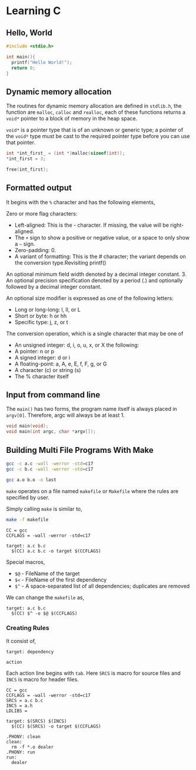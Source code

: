 # Learning C

## Hello, World

```c
#include <stdio.h>

int main(){
  printf("Hello World!");
  return 0;
}
```

## Dynamic memory allocation

The routines for dynamic memory allocation are defined in `stdlib.h`, the function are `malloc`, `calloc` and `realloc`, each of these functions returns a `void*` pointer to a block of memory in the heap space.

`void*` is a pointer type that is of an unknown or generic type; a pointer of the `void*` type must be cast to the required pointer type before you can use that pointer.

```c
int *int_first_ = (int *)malloc(sizeof(int));
*int_first = 3;
```

```c
free(int_first);
```

## Formatted output

It begins with the `%` character and has the following elements,

Zero or more flag characters:

- Left-aligned: This is the - character. If missing, the value will be right-aligned.
- The `+` sign to show a positive or negative value, or a space to only show a `–` sign.
- Zero-padding: 0.
- A variant of formatting: This is the # character; the variant depends on the conversion type.Revisiting printf()

An optional minimum field width denoted by a decimal integer constant. 3. An optional precision specification denoted by a period (.) and optionally followed by a decimal integer constant.

An optional size modifier is expressed as one of the following letters:

- Long or long-long: l, ll, or L
- Short or byte: h or hh
- Specific type: j, z, or t

The conversion operation, which is a single character that may be one of

- An unsigned integer: d, i, o, u, x, or X
  the following:
- A pointer: n or p
- A signed integer: d or i
- A floating-point: a, A, e, E, f, F, g, or G
- A character (c) or string (s)
- The % character itself

## Input from command line

The `main()` has two forms, the program name itself is always placed in `argv[0]`. Therefore, argc will always be at least 1.

```c
void main(void);
void main(int argc, char *argv[]);
```

## Building Multi File Programs With Make

```bash
gcc -c a.c -wall -werror -std=c17
gcc -c b.c -wall -werror -std=c17
```

```bash
gcc a.o b.o -o last
```

`make` operates on a file named `makefile` or `Makefile` where the rules are specified by user.

Simply calling `make` is similar to,

```bash
make -f makefile
```

```make
CC = gcc
CCFLAGS = -wall -werror -std=c17

target: a.c b.c
  $(CC) a.c b.c -o target $(CCFLAGS)
```

Special macros,

- `$@` - FileName of the target
- `$<` - FileName of the first dependency
- `$^` - A space-separated list of all dependencies; duplicates are removed

We can change the `makefile` as,

```make
target: a.c b.c
  $(CC) $^ -o $@ $(CCFLAGS)
```

### Creating Rules

It consist of,

`target: dependency`

`action`

Each action line begins with `tab`. Here `SRCS` is macro for source files and `INCS` is macro for header files.

```make
CC = gcc
CCFLAGS = -wall -werror -std=c17
SRCS = a.c b.c
INCS = a.h
LDLIBS =

target: $(SRCS) $(INCS)
  $(CC) $(SRCS) -o target $(CCFLAGS)
```

```make
.PHONY: clean
clean:
  rm -f *.o dealer
.PHONY: run
run:
  dealer
```
